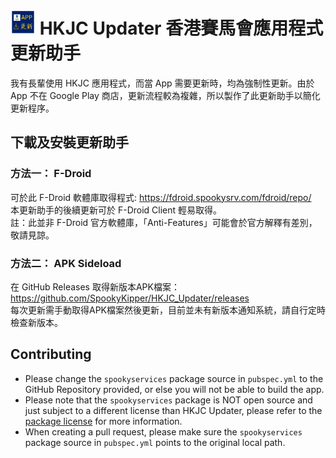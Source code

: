 # <img src="assets/images/logo.png" height="40"> HKJC Updater 香港賽馬會應用程式更新助手
我有長輩使用 HKJC 應用程式，而當 App 需要更新時，均為強制性更新。由於 App 不在 Google Play 商店，更新流程較為複雜，所以製作了此更新助手以簡化更新程序。

## 下載及安裝更新助手
### 方法一： F-Droid
可於此 F-Droid 軟體庫取得程式: https://fdroid.spookysrv.com/fdroid/repo/<br>
本更新助手的後續更新可於 F-Droid Client 輕易取得。<br>
註：此並非 F-Droid 官方軟體庫，「Anti-Features」可能會於官方解釋有差別，敬請見諒。
### 方法二： APK Sideload
在 GitHub Releases 取得新版本APK檔案：https://github.com/SpookyKipper/HKJC_Updater/releases<br>
每次更新需手動取得APK檔案然後更新，目前並未有新版本通知系統，請自行定時檢查新版本。

## Contributing
- Please change the `spookyservices` package source in `pubspec.yml` to the GitHub Repository provided, or else you will not be able to build the app. 
- Please note that the `spookyservices` package is NOT open source and just subject to a different license than HKJC Updater, please refer to the [package license](https://github.com/SpookyKipper/SpookyServicesFlutter/blob/master/LICENSE.md) for more information. 
- When creating a pull request, please make sure the `spookyservices` package source in `pubspec.yml` points to the original local path.